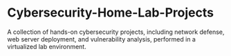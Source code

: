 # Cybersecurity-Home-Lab-Projects
A collection of hands-on cybersecurity projects, including network defense, web server deployment, and vulnerability analysis, performed in a virtualized lab environment.

